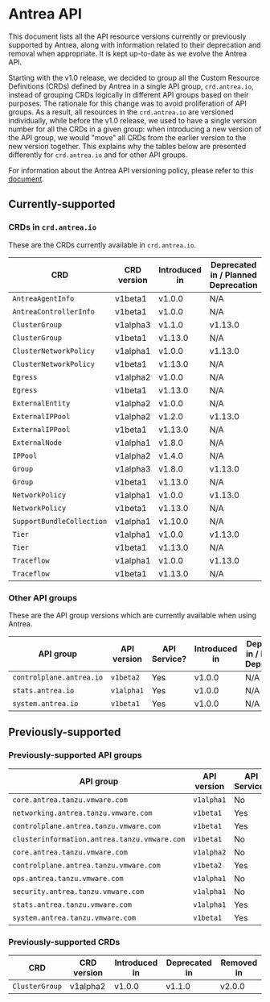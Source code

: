 # Antrea API

This document lists all the API resource versions currently or previously
supported by Antrea, along with information related to their deprecation and
removal when appropriate. It is kept up-to-date as we evolve the Antrea API.

Starting with the v1.0 release, we decided to group all the Custom Resource
Definitions (CRDs) defined by Antrea in a single API group, `crd.antrea.io`,
instead of grouping CRDs logically in different API groups based on their
purposes. The rationale for this change was to avoid proliferation of API
groups. As a result, all resources in the `crd.antrea.io` are versioned
individually, while before the v1.0 release, we used to have a single version
number for all the CRDs in a given group: when introducing a new version of the
API group, we would "move" all CRDs from the earlier version to the new version
together. This explains why the tables below are presented differently for
`crd.antrea.io` and for other API groups.

For information about the Antrea API versioning policy, please refer to this
[document](versioning.md).

## Currently-supported

### CRDs in `crd.antrea.io`

These are the CRDs currently available in `crd.antrea.io`.

| CRD | CRD version | Introduced in | Deprecated in / Planned Deprecation | Planned Removal |
|---|---|---|---|---|
| `AntreaAgentInfo` | v1beta1 | v1.0.0 | N/A | N/A |
| `AntreaControllerInfo` | v1beta1 | v1.0.0 | N/A | N/A |
| `ClusterGroup` | v1alpha3 | v1.1.0 | v1.13.0 | N/A |
| `ClusterGroup` | v1beta1 | v1.13.0 | N/A | N/A |
| `ClusterNetworkPolicy` | v1alpha1 | v1.0.0 | v1.13.0 | N/A |
| `ClusterNetworkPolicy` | v1beta1 | v1.13.0 | N/A | N/A |
| `Egress` | v1alpha2 | v1.0.0 | N/A | N/A |
| `Egress` | v1beta1 | v1.13.0 | N/A | N/A |
| `ExternalEntity` | v1alpha2 | v1.0.0 | N/A | N/A |
| `ExternalIPPool` | v1alpha2 | v1.2.0 | v1.13.0 | N/A |
| `ExternalIPPool` | v1beta1 | v1.13.0 | N/A | N/A |
| `ExternalNode`   | v1alpha1 | v1.8.0 | N/A | N/A |
| `IPPool`| v1alpha2 | v1.4.0 | N/A | N/A |
| `Group` | v1alpha3 | v1.8.0 | v1.13.0 | N/A |
| `Group` | v1beta1 | v1.13.0 | N/A | N/A |
| `NetworkPolicy` | v1alpha1 | v1.0.0 | v1.13.0 | N/A |
| `NetworkPolicy` | v1beta1 | v1.13.0 | N/A | N/A |
| `SupportBundleCollection` | v1alpha1 | v1.10.0 | N/A | N/A |
| `Tier` | v1alpha1 | v1.0.0 | v1.13.0 | v2.0.0 |
| `Tier` | v1beta1 | v1.13.0 | N/A | N/A |
| `Traceflow` | v1alpha1 | v1.0.0 | v1.13.0 | N/A |
| `Traceflow` | v1beta1 | v1.13.0 | N/A | N/A |

### Other API groups

These are the API group versions which are currently available when using Antrea.

| API group | API version | API Service? | Introduced in | Deprecated in / Planned Deprecation | Planned Removal |
|---|---|---|---|---|---|
| `controlplane.antrea.io` | `v1beta2` | Yes | v1.0.0 | N/A | N/A |
| `stats.antrea.io` | `v1alpha1` | Yes | v1.0.0 | N/A | N/A |
| `system.antrea.io` | `v1beta1` | Yes | v1.0.0 | N/A | N/A |

## Previously-supported

### Previously-supported API groups

| API group | API version | API Service? | Introduced in | Deprecated in | Removed in |
|---|---|---|---|---|---|
| `core.antrea.tanzu.vmware.com` | `v1alpha1` | No | v0.8.0 | v0.11.0 | v0.11.0 |
| `networking.antrea.tanzu.vmware.com` | `v1beta1` | Yes | v0.3.0 | v0.10.0 | v1.2.0 |
| `controlplane.antrea.tanzu.vmware.com` | `v1beta1` | Yes | v0.10.0 | v0.11.0 | v1.3.0 |
| `clusterinformation.antrea.tanzu.vmware.com` | `v1beta1` | No | v0.3.0 | v1.0.0 | v1.6.0 |
| `core.antrea.tanzu.vmware.com` | `v1alpha2` | No | v0.11.0 | v1.0.0 | v1.6.0 |
| `controlplane.antrea.tanzu.vmware.com` | `v1beta2` | Yes | v0.11.0 | v1.0.0 | v1.6.0 |
| `ops.antrea.tanzu.vmware.com` | `v1alpha1` | No | v0.8.0 | v1.0.0 | v1.6.0 |
| `security.antrea.tanzu.vmware.com` | `v1alpha1` | No | v0.8.0 | v1.0.0 | v1.6.0 |
| `stats.antrea.tanzu.vmware.com` | `v1alpha1` | Yes | v0.10.0 | v1.0.0 | v1.6.0 |
| `system.antrea.tanzu.vmware.com` | `v1beta1` | Yes | v0.5.0 | v1.0.0 | v1.6.0 |

### Previously-supported CRDs

| CRD | CRD version | Introduced in | Deprecated in | Removed in |
|---|---|---|---|---|
| `ClusterGroup` | v1alpha2 | v1.0.0 | v1.1.0 | v2.0.0 |
